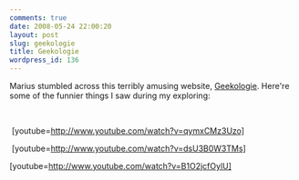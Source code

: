 ```yaml
---
comments: true
date: 2008-05-24 22:00:20
layout: post
slug: geekologie
title: Geekologie
wordpress_id: 136
---
```


Marius stumbled across this terribly amusing website, [Geekologie](http://www.geekologie.com/). Here're some of the funnier things I saw during my exploring:




 




 [youtube=http://www.youtube.com/watch?v=qymxCMz3Uzo] 




 [youtube=http://www.youtube.com/watch?v=dsU3B0W3TMs]


[youtube=http://www.youtube.com/watch?v=B1O2jcfOylU]
